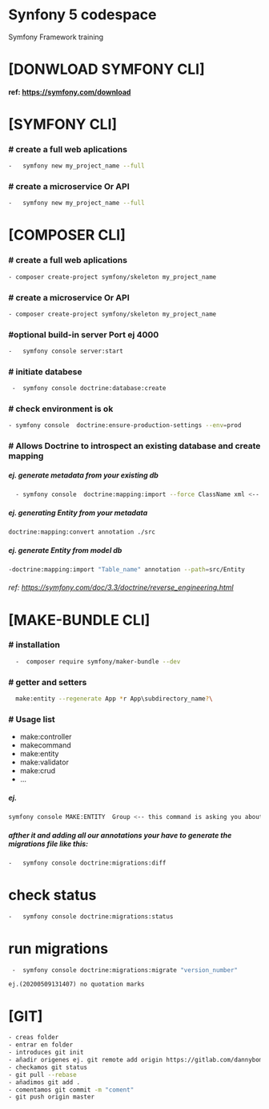 # Synfony 5 codespace

Symfony Framework training


# [DONWLOAD SYMFONY CLI]

#### ref: https://symfony.com/download

# [SYMFONY CLI]
### # create a full web aplications
```sh
-   symfony new my_project_name --full
```
### # create a microservice Or API
```sh
-   symfony new my_project_name --full
```
# [COMPOSER CLI]
### # create a full web aplications
 ```sh
- composer create-project symfony/skeleton my_project_name
```
### # create a microservice Or API
```sh
- composer create-project symfony/skeleton my_project_name
```
### #optional build-in server Port ej 4000
```sh
-   symfony console server:start
```
### # initiate databese
```sh
 -  symfony console doctrine:database:create
```
### # check environment is ok 
```sh
- symfony console  doctrine:ensure-production-settings --env=prod
```
### # Allows Doctrine to introspect an existing database and create mapping
##### ej. generate metadata from your existing db
```sh
  - symfony console  doctrine:mapping:import --force ClassName xml <-- or yaml type
```
##### ej. generating Entity from your metadata 
```sh
doctrine:mapping:convert annotation ./src
```
##### ej. generate Entity from model db
```sh
-doctrine:mapping:import "Table_name" annotation --path=src/Entity
```
###### ref: https://symfony.com/doc/3.3/doctrine/reverse_engineering.html 


# [MAKE-BUNDLE CLI]
### # installation
```sh
  -  composer require symfony/maker-bundle --dev
```
### # getter and setters
```sh
  make:entity --regenerate App *r App\subdirectory_name?\
```
### # Usage list
-   make:controller
-   makecommand
-   make:entity
-   make:validator
-   make:crud 
 -  ...

##### ej.
```sh
symfony console MAKE:ENTITY  Group <-- this command is asking you about properties of your model 
```
  

##### afther it and adding all our annotations your have to generate the migrations file like this:
```sh
-   symfony console doctrine:migrations:diff 
```
# check status 
```sh
-   symfony console doctrine:migrations:status
```
# run migrations 
```sh
 -  symfony console doctrine:migrations:migrate "version_number" 
```
    ej.(20200509131407) no quotation marks

# [GIT]
```sh
- creas folder 
- entrar en folder
- introduces git init 
- añadir origenes ej. git remote add origin https://gitlab.com/dannybombastic/synfony-5-codespace
- checkamos git status
- git pull --rebase 
- añadimos git add .
- comentamos git commit -m "coment"
- git push origin master
```